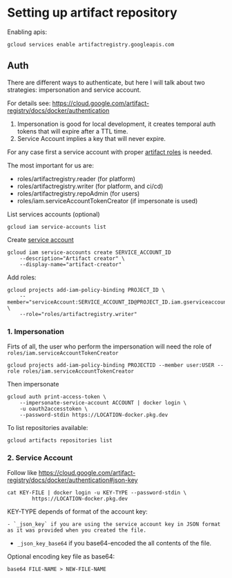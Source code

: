 # Setting up artifact repository


Enabling apis:

```
gcloud services enable artifactregistry.googleapis.com
```

## Auth

There are different ways to authenticate, but here I will talk about two strategies: impersonation and service account.

For details see:
https://cloud.google.com/artifact-registry/docs/docker/authentication


1. Impersonation is good for local development, it creates temporal auth tokens that will expire after a TTL time. 
2. Service Account implies a key that will never expire. 

For any case first a service account with proper [artifact roles](https://cloud.google.com/artifact-registry/docs/access-control) is needed.

The most important for us are:
- roles/artifactregistry.reader (for platform)
- roles/artifactregistry.writer (for platform, and ci/cd)
- roles/artifactregistry.repoAdmin (for users)
- roles/iam.serviceAccountTokenCreator (if impersonate is used)

List services accounts (optional)
```
gcloud iam service-accounts list
```
Create [service account](https://cloud.google.com/iam/docs/creating-managing-service-accounts#iam-service-accounts-create-gcloud)
```
gcloud iam service-accounts create SERVICE_ACCOUNT_ID
    --description="Artifact creator" \
    --display-name="artifact-creator"
```

Add roles:
```
gcloud projects add-iam-policy-binding PROJECT_ID \
    --member="serviceAccount:SERVICE_ACCOUNT_ID@PROJECT_ID.iam.gserviceaccount.com" \
    --role="roles/artifactregistry.writer"
```

### 1. Impersonation

Firts of all, the user who perform the impersonation will need the role of `roles/iam.serviceAccountTokenCreator`

```
gcloud projects add-iam-policy-binding PROJECTID --member user:USER --role roles/iam.serviceAccountTokenCreator
```

Then impersonate

```
gcloud auth print-access-token \
    --impersonate-service-account ACCOUNT | docker login \
    -u oauth2accesstoken \
    --password-stdin https://LOCATION-docker.pkg.dev
```

To list repositories available:
```
gcloud artifacts repositories list
```

### 2. Service Account

Follow like https://cloud.google.com/artifact-registry/docs/docker/authentication#json-key

```
cat KEY-FILE | docker login -u KEY-TYPE --password-stdin \
		https://LOCATION-docker.pkg.dev
```

KEY-TYPE depends of format of the account key:
	
	- `_json_key` if you are using the service account key in JSON format as it was provided when you created the file.
  - `_json_key_base64` if you base64-encoded the all contents of the file.

Optional encoding key file as base64:

```
base64 FILE-NAME > NEW-FILE-NAME
```





